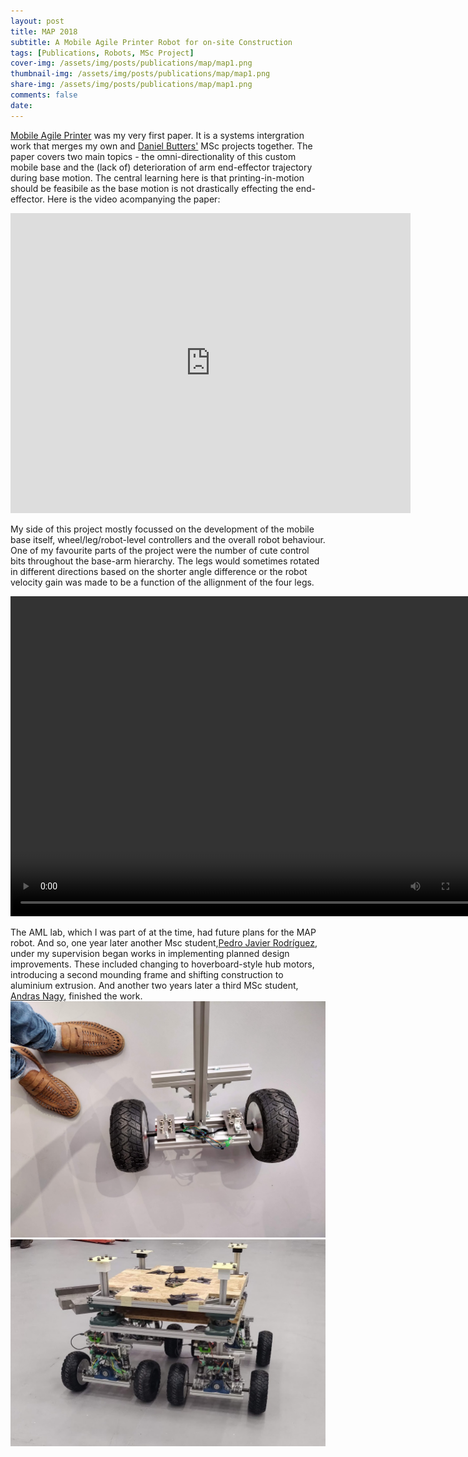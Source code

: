 ```yaml
---
layout: post
title: MAP 2018
subtitle: A Mobile Agile Printer Robot for on-site Construction
tags: [Publications, Robots, MSc Project]
cover-img: /assets/img/posts/publications/map/map1.png
thumbnail-img: /assets/img/posts/publications/map/map1.png
share-img: /assets/img/posts/publications/map/map1.png
comments: false
date:
---
```

[Mobile Agile Printer](https://ieeexplore.ieee.org/document/8593815) was my very first paper. It is a systems intergration work  that merges my own and [Daniel Butters'](https://www.linkedin.com/in/danielbutters/) MSc projects together. The paper covers two main topics - the omni-directionality of this custom mobile base and the (lack of) deterioration of arm end-effector trajectory during base motion. The central learning here is that printing-in-motion should be feasibile as the base motion is not drastically effecting the end-effector. Here is the video acompanying the paper:

<iframe width="640" height="480" src="https://www.youtube.com/embed/ZDWArH0ajdg" title="Mobile Agile Printer" frameborder="0" allow="accelerometer; autoplay; clipboard-write; encrypted-media; gyroscope; picture-in-picture" allowfullscreen></iframe>

My side of this project mostly focussed on the development of the mobile base itself, wheel/leg/robot-level controllers and the overall robot behaviour. One of my favourite parts of the project were the number of cute control bits throughout the base-arm hierarchy. The legs would sometimes rotated in different directions based on the shorter angle difference or the robot velocity gain was made to be a function of the allignment of the four legs. 

<video autoplay="autoplay" loop="loop" width="768" height="512">  
  <source src="/assets/img/posts/publications/map/map_leg_response.webm" type="video/webm">
</video>

<!-- <img src="/assets/img/posts/publications/map/map1.png" alt=""> -->

The AML lab, which I was part of at the time, had future plans for the MAP robot. And so, one year later another Msc student,[Pedro Javier Rodríguez](https://www.linkedin.com/in/pedro-javier-rodr%C3%ADguez-26a287140/), under my supervision began works in implementing planned design improvements. These included changing to hoverboard-style hub motors, introducing a second mounding frame and shifting construction to aluminium extrusion. And another two years later a third MSc student, [Andras Nagy](https://www.linkedin.com/in/andras-nagy-13473b208/), finished the work.
<img src="/assets/img/posts/publications/map/pedro.jpg" alt="">
<img src="/assets/img/posts/publications/map/adreas.jpg" alt="">